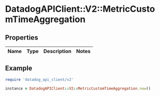 # DatadogAPIClient::V2::MetricCustomTimeAggregation

## Properties

| Name | Type | Description | Notes |
| ---- | ---- | ----------- | ----- |

## Example

```ruby
require 'datadog_api_client/v2'

instance = DatadogAPIClient::V2::MetricCustomTimeAggregation.new()
```
